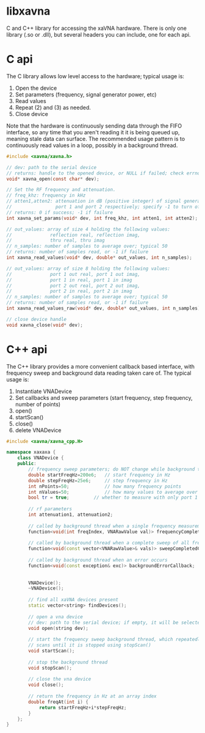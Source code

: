 # libxavna
C and C++ library for accessing the xaVNA hardware. There is only one library (.so or .dll), but several headers you can include, one for each api.

# C api
The C library allows low level access to the hardware; typical usage is:
1. Open the device
2. Set parameters (frequency, signal generator power, etc)
3. Read values
4. Repeat (2) and (3) as needed.
5. Close device

Note that the hardware is continuously sending data through the FIFO interface, so any time that you aren't reading it it is being queued up, meaning stale data can surface. The recommended usage pattern is to continuously read values in a loop, possibly in a background thread.
```c
#include <xavna/xavna.h>

// dev: path to the serial device
// returns: handle to the opened device, or NULL if failed; check errno
void* xavna_open(const char* dev);

// Set the RF frequency and attenuation.
// freq_khz: frequency in kHz
// atten1,atten2: attenuation in dB (positive integer) of signal generator on
// 				  port 1 and port 2 respectively; specify -1 to turn off signal gen
// returns: 0 if success; -1 if failure
int xavna_set_params(void* dev, int freq_khz, int atten1, int atten2);

// out_values: array of size 4 holding the following values:
//				reflection real, reflection imag,
//				thru real, thru imag
// n_samples: number of samples to average over; typical 50
// returns: number of samples read, or -1 if failure
int xavna_read_values(void* dev, double* out_values, int n_samples);

// out_values: array of size 8 holding the following values:
//				port 1 out real, port 1 out imag,
//				port 1 in real, port 1 in imag
//				port 2 out real, port 2 out imag,
//				port 2 in real, port 2 in imag
// n_samples: number of samples to average over; typical 50
// returns: number of samples read, or -1 if failure
int xavna_read_values_raw(void* dev, double* out_values, int n_samples);

// close device handle
void xavna_close(void* dev);
```

# C++ api
The C++ library provides a more convenient callback based interface, with frequency sweep and background data reading taken care of.
The typical usage is:
1. Instantiate VNADevice
2. Set callbacks and sweep parameters (start frequency, step frequency, number of points)
3. open()
4. startScan()
5. close()
6. delete VNADevice

```c++
#include <xavna/xavna_cpp.H>

namespace xaxaxa {
    class VNADevice {
    public:
        // frequency sweep parameters; do NOT change while background thread is running
        double startFreqHz=200e6;   // start frequency in Hz
        double stepFreqHz=25e6;     // step frequency in Hz
        int nPoints=50;             // how many frequency points
        int nValues=50;             // how many values to average over
        bool tr = true;         // whether to measure with only port 1 signal gen enabled
        
        // rf parameters
        int attenuation1, attenuation2;
        
        // called by background thread when a single frequency measurement is done
        function<void(int freqIndex, VNARawValue val)> frequencyCompletedCallback;
        
        // called by background thread when a complete sweep of all frequencies is done
        function<void(const vector<VNARawValue>& vals)> sweepCompletedCallback;
        
        // called by background thread when an error occurs
        function<void(const exception& exc)> backgroundErrorCallback;
        
        
        VNADevice();
        ~VNADevice();
        
        // find all xaVNA devices present
        static vector<string> findDevices();
        
        // open a vna device
        // dev: path to the serial device; if empty, it will be selected automatically
        void open(string dev);
        
        // start the frequency sweep background thread, which repeatedly performs
        // scans until it is stopped using stopScan()
        void startScan();
        
        // stop the background thread
        void stopScan();
        
        // close the vna device
        void close();
        
        // return the frequency in Hz at an array index
        double freqAt(int i) {
            return startFreqHz+i*stepFreqHz;
        }
    };
}
```

